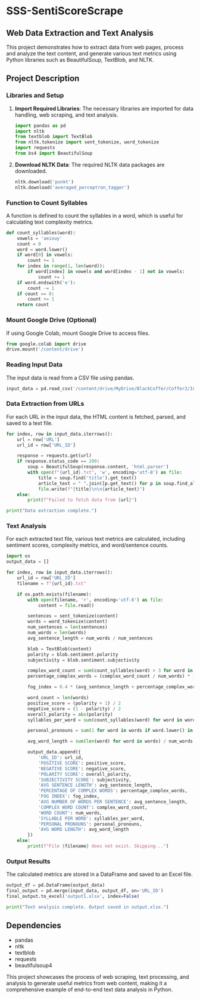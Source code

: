 # SSS-SentiScoreScrape

## Web Data Extraction and Text Analysis

This project demonstrates how to extract data from web pages, process and analyze the text content, and generate various text metrics using Python libraries such as BeautifulSoup, TextBlob, and NLTK.

## Project Description

### Libraries and Setup
1. **Import Required Libraries**: The necessary libraries are imported for data handling, web scraping, and text analysis.
    ```python
    import pandas as pd
    import nltk
    from textblob import TextBlob
    from nltk.tokenize import sent_tokenize, word_tokenize
    import requests
    from bs4 import BeautifulSoup
    ```

2. **Download NLTK Data**: The required NLTK data packages are downloaded.
    ```python
    nltk.download('punkt')
    nltk.download('averaged_perceptron_tagger')
    ```

### Function to Count Syllables
A function is defined to count the syllables in a word, which is useful for calculating text complexity metrics.
```python
def count_syllables(word):
    vowels = 'aeiouy'
    count = 0
    word = word.lower()
    if word[0] in vowels:
        count += 1
    for index in range(1, len(word)):
        if word[index] in vowels and word[index - 1] not in vowels:
            count += 1
    if word.endswith('e'):
        count -= 1
    if count == 0:
        count += 1
    return count
```

### Mount Google Drive (Optional)
If using Google Colab, mount Google Drive to access files.
```python
from google.colab import drive
drive.mount('/content/drive')
```

### Reading Input Data
The input data is read from a CSV file using pandas.
```python
input_data = pd.read_csv('/content/drive/MyDrive/BlackCoffer/Coffer2/Input.xlsx - Sheet1.csv')
```

### Data Extraction from URLs
For each URL in the input data, the HTML content is fetched, parsed, and saved to a text file.
```python
for index, row in input_data.iterrows():
    url = row['URL']
    url_id = row['URL_ID']

    response = requests.get(url)
    if response.status_code == 200:
        soup = BeautifulSoup(response.content, 'html.parser')
        with open(f"{url_id}.txt", 'w', encoding='utf-8') as file:
            title = soup.find('title').get_text()
            article_text = " ".join([p.get_text() for p in soup.find_all('p')])
            file.write(f"{title}\n\n{article_text}")
    else:
        print(f"Failed to fetch data from {url}")

print("Data extraction complete.")
```

### Text Analysis
For each extracted text file, various text metrics are calculated, including sentiment scores, complexity metrics, and word/sentence counts.
```python
import os
output_data = []

for index, row in input_data.iterrows():
    url_id = row['URL_ID']
    filename = f"{url_id}.txt"

    if os.path.exists(filename):
        with open(filename, 'r', encoding='utf-8') as file:
            content = file.read()

        sentences = sent_tokenize(content)
        words = word_tokenize(content)
        num_sentences = len(sentences)
        num_words = len(words)
        avg_sentence_length = num_words / num_sentences

        blob = TextBlob(content)
        polarity = blob.sentiment.polarity
        subjectivity = blob.sentiment.subjectivity

        complex_word_count = sum(count_syllables(word) > 3 for word in words)
        percentage_complex_words = (complex_word_count / num_words) * 100 if num_words > 0 else 0

        fog_index = 0.4 * (avg_sentence_length + percentage_complex_words)

        word_count = len(words)
        positive_score = (polarity + 1) / 2
        negative_score = (1 - polarity) / 2
        overall_polarity = abs(polarity)
        syllables_per_word = sum(count_syllables(word) for word in words) / num_words if num_words > 0 else 0

        personal_pronouns = sum(1 for word in words if word.lower() in ['i', 'me', 'my', 'mine', 'myself', 'you', 'your', 'yours', 'yourself', 'he', 'him', 'his', 'himself', 'she', 'her', 'hers', 'herself', 'we', 'us', 'our', 'ours', 'ourselves', 'they', 'them', 'their', 'theirs', 'themselves'])

        avg_word_length = sum(len(word) for word in words) / num_words if num_words > 0 else 0

        output_data.append({
            'URL_ID': url_id,
            'POSITIVE SCORE': positive_score,
            'NEGATIVE SCORE': negative_score,
            'POLARITY SCORE': overall_polarity,
            'SUBJECTIVITY SCORE': subjectivity,
            'AVG SENTENCE LENGTH': avg_sentence_length,
            'PERCENTAGE OF COMPLEX WORDS': percentage_complex_words,
            'FOG INDEX': fog_index,
            'AVG NUMBER OF WORDS PER SENTENCE': avg_sentence_length,
            'COMPLEX WORD COUNT': complex_word_count,
            'WORD COUNT': num_words,
            'SYLLABLE PER WORD': syllables_per_word,
            'PERSONAL PRONOUNS': personal_pronouns,
            'AVG WORD LENGTH': avg_word_length
        })
    else:
        print(f"File {filename} does not exist. Skipping...")
```

### Output Results
The calculated metrics are stored in a DataFrame and saved to an Excel file.
```python
output_df = pd.DataFrame(output_data)
final_output = pd.merge(input_data, output_df, on='URL_ID')
final_output.to_excel('output1.xlsx', index=False)

print("Text analysis complete. Output saved in output.xlsx.")
```

## Dependencies
- pandas
- nltk
- textblob
- requests
- beautifulsoup4

This project showcases the process of web scraping, text processing, and analysis to generate useful metrics from web content, making it a comprehensive example of end-to-end text data analysis in Python.
